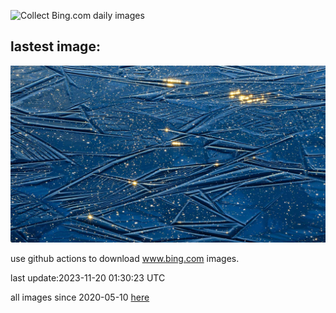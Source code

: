 ![Collect Bing.com daily images](https://github.com/counter2015/bing-daily-images/workflows/Collect%20Bing.com%20daily%20images/badge.svg)
## lastest image:
![](images/FrozenBog.jpg)

use github actions to download www.bing.com images.

last update:2023-11-20 01:30:23 UTC

all images since 2020-05-10 [here](https://github.com/counter2015/bing-daily-images/tree/master/images) 
